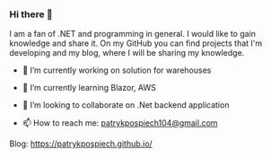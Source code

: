 ### Hi there 👋

I am a fan of .NET and programming in general. I would like to gain knowledge and share it. 
On my GitHub you can find projects that I'm developing and my blog, where I will be sharing my knowledge. 

- 🔭 I’m currently working on solution for warehouses
- 🌱 I’m currently learning Blazor, AWS
- 👯 I’m looking to collaborate on .Net backend application

- 📫 How to reach me: patrykpospiech104@gmail.com

Blog: https://patrykpospiech.github.io/
<!--
**PatrykPospiech/PatrykPospiech** is a ✨ _special_ ✨ repository because its `README.md` (this file) appears on your GitHub profile.

Here are some ideas to get you started:

- 🔭 I’m currently working on solution for warehouses
- 🌱 I’m currently learning ...
- 👯 I’m looking to collaborate on ...
- 🤔 I’m looking for help with ...
- 💬 Ask me about ...
- 📫 How to reach me: ...
- 😄 Pronouns: ...
- ⚡ Fun fact: ...
-->
